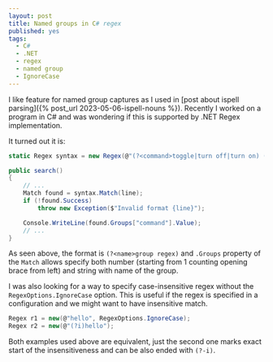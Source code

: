 ```yaml
---
layout: post
title: Named groups in C# regex
published: yes
tags:
  - C#
  - .NET
  - regex
  - named group
  - IgnoreCase
---
```

I like feature for named group captures as I used in [post about ispell parsing]({% post_url 2023-05-06-ispell-nouns %}). Recently I worked on a program in C# and was wondering if this is supported by .NET Regex implementation. 

It turned out it is:

```c#
static Regex syntax = new Regex(@"(?<command>toggle|turn off|turn on) (?<x1>\d+),(?<y1>\d+) through (?<x2>\d+),(?<y2>\d+)");

public search()
{
    // ...
    Match found = syntax.Match(line);
    if (!found.Success)
        throw new Exception($"Invalid format {line}");

    Console.WriteLine(found.Groups["command"].Value);
    // ...
}
```

As seen above, the format is `(?<name>group regex)` and `.Groups` property of the `Match` allows specify both number (starting from 1 counting opening brace from left) and string with name of the group.

I was also looking for a way to specify case-insensitive regex without the `RegexOptions.IgnoreCase` option. This is useful if the regex is specified in a configuration and we might want to have insensitive match.

```c#
Regex r1 = new(@"hello", RegexOptions.IgnoreCase);
Regex r2 = new(@"(?i)hello");
```

Both examples used above are equivalent, just the second one marks exact start of the insensitiveness and can be also ended with `(?-i)`.
